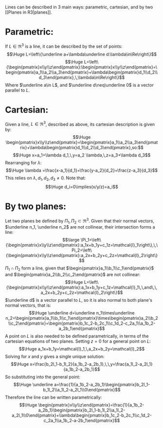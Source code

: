 Lines can be described in 3 main ways: parametric, cartesian, and by two [[Planes in R3|planes]].

# Parametric:

If $L\in\Re^3$ is a line, it can be described by the set of points:
$$\Huge L=\left\{\underline a+\lambda\underline d:\lambda\in\Re\right\}$$
$$\Huge L=\left\{\begin{pmatrix}x\\y\\z\end{pmatrix}:\begin{pmatrix}x\\y\\z\end{pmatrix}=\begin{pmatrix}a_1\\a_2\\a_3\end{pmatrix}+\lambda\begin{pmatrix}d_1\\d_2\\d_3\end{pmatrix},\,\lambda\in\Re\right\}$$
Where $\underline a\in L$, and $\underline d\neq\underline 0$ is a vector parallel to $L$.

# Cartesian:

Given a line, $L\in\Re^3$, described as above, its cartesian description is given by:
$$\Huge \begin{pmatrix}x\\y\\z\end{pmatrix}=\begin{pmatrix}a_1\\a_2\\a_3\end{pmatrix}+\lambda\begin{pmatrix}d_1\\d_2\\d_3\end{pmatrix},so:$$
$$\Huge x=a_1+\lambda d_1,\,y=a_2 \lambda,\,z=a_3+\lambda d_3$$
Rearranging for $\lambda$:
$$\Huge \lambda =\frac{x-a_1}{d_1}=\frac{y-a_2}{d_2}=\frac{z-a_3}{d_3}$$
This relies on $\lambda, d_1, d_2, d_3\neq 0$. Note that:
$$\Huge d_i=0\implies(x/y/z)=a_i$$

# By two planes:

Let two planes be defined by $\Pi_1,\Pi_2\subset\Re^3$. Given that their normal vectors, $\underline n_1, \underline n_2$ are not collinear, their intersection forms a line:
$$\large \Pi_1=\left\{\begin{pmatrix}x\\y\\z\end{pmatrix}:a_1x+b_1y+c_1z=\mathcal{l}_1\right\},\,\Pi_2=\left\{\begin{pmatrix}x\\y\\z\end{pmatrix}:a_2x+b_2y+c_2z=\mathcal{l}_2\right\}$$
$\Pi_1\cap\Pi_2$ form a line, given that $\begin{pmatrix}a_1\\b_1\\c_1\end{pmatrix}$ and $\begin{pmatrix}a_2\\b_2\\c_2\end{pmatrix}$ are not collinear:
$$\Huge L=\left\{\begin{pmatrix}x\\y\\z\end{pmatrix}:a_1x+b_1y+c_1z=\mathcal{l}_1\,\,and\,\,a_2x+b_2y+c_2z=\mathcal{l}_2\right\}$$
$\underline d$ is a vector parallel to $L$, so it is also normal to both plane's normal vectors, that is:
$$\Huge \underline d=\underline n_1\times\underline n_2=\begin{pmatrix}a_1\\b_1\\c_1\end{pmatrix}\times\begin{pmatrix}a_2\\b_2\\c_2\end{pmatrix}=\begin{pmatrix}b_1c_2-b_2c_1\\c_1d_2-c_2a_1\\a_1b_2-a_2b_1\end{pmatrix}$$
A point on $L$ is also needed to be defined parametrically, in terms of the cartesian equations of two planes. Setting $z=0$ for a general point on $L$:
$$\Huge a_1x+b_1y=\mathcal{l}_1,\,a_2x+b_2y=\mathcal{l}_2$$
Solving for $x$ and $y$ gives a single unique solution:
$$\Huge x=\frac{b_2l_1-b_1l_2}{a_1b_2-a_2b_1},\,\,y=\frac{a_1l_2-a_2l_1}{a_1b_2-a_2b_1}$$
So substituting into the general point:
$$\Huge \underline a=\frac{1}{a_1b_2-a_2b_1}\begin{pmatrix}b_2l_1-b_1l_2\\a_1l_2-a_2l_1\\0\end{pmatrix}$$
Therefore the line can be written parametrically:
$$\Huge \begin{pmatrix}x\\y\\z\end{pmatrix}=\frac{1}{a_1b_2-a_2b_1}\begin{pmatrix}b_2l_1-b_1l_2\\a_1l_2-a_2l_1\\0\end{pmatrix}+\lambda\begin{pmatrix}b_1c_2-b_2c_1\\c_1d_2-c_2a_1\\a_1b_2-a-2b_1\end{pmatrix}$$